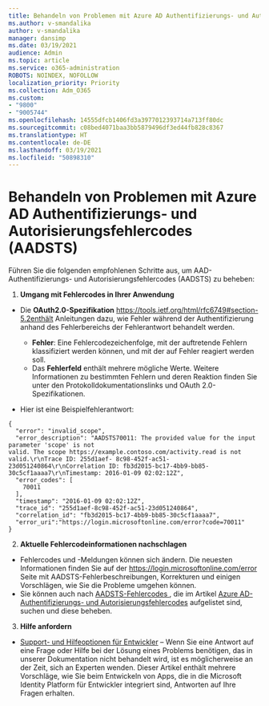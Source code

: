 ```yaml
---
title: Behandeln von Problemen mit Azure AD Authentifizierungs- und Autorisierungsfehlercodes (AADSTS)
ms.author: v-smandalika
author: v-smandalika
manager: dansimp
ms.date: 03/19/2021
audience: Admin
ms.topic: article
ms.service: o365-administration
ROBOTS: NOINDEX, NOFOLLOW
localization_priority: Priority
ms.collection: Adm_O365
ms.custom:
- "9800"
- "9005744"
ms.openlocfilehash: 14555dfcb1406fd3a3977012393714a713ff80dc
ms.sourcegitcommit: c08bed4071baa3bb5879496df3ed44fb828c8367
ms.translationtype: HT
ms.contentlocale: de-DE
ms.lasthandoff: 03/19/2021
ms.locfileid: "50898310"
---
```

# <a name="troubleshoot-azure-ad-authentication-and-authorization-aadsts-error-codes"></a>Behandeln von Problemen mit Azure AD Authentifizierungs- und Autorisierungsfehlercodes (AADSTS)

Führen Sie die folgenden empfohlenen Schritte aus, um AAD-Authentifizierungs- und Autorisierungsfehlercodes (AADSTS) zu beheben:

1. **Umgang mit Fehlercodes in Ihrer Anwendung**

- Die **OAuth2.0-Spezifikation** https://tools.ietf.org/html/rfc6749#section-5.2enthält Anleitungen dazu, wie Fehler während der Authentifizierung anhand des Fehlerbereichs der Fehlerantwort behandelt werden.

    - **Fehler**: Eine Fehlercodezeichenfolge, mit der auftretende Fehlern klassifiziert werden können, und mit der auf Fehler reagiert werden soll.
    - Das **Fehlerfeld** enthält mehrere mögliche Werte. Weitere Informationen zu bestimmten Fehlern und deren Reaktion finden Sie unter den Protokolldokumentationslinks und OAuth 2.0-Spezifikationen.

- Hier ist eine Beispielfehlerantwort:
```
{
  "error": "invalid_scope",
  "error_description": "AADSTS70011: The provided value for the input parameter 'scope' is not 
valid. The scope https://example.contoso.com/activity.read is not valid.\r\nTrace ID: 255d1aef- 8c98-452f-ac51-23d051240864\r\nCorrelation ID: fb3d2015-bc17-4bb9-bb85-30c5cf1aaaa7\r\nTimestamp: 2016-01-09 02:02:12Z",
  "error_codes": [
    70011
  ],
  "timestamp": "2016-01-09 02:02:12Z",
  "trace_id": "255d1aef-8c98-452f-ac51-23d051240864",
  "correlation_id": "fb3d2015-bc17-4bb9-bb85-30c5cf1aaaa7", 
  "error_uri":"https://login.microsoftonline.com/error?code=70011"
}
```
2. **Aktuelle Fehlercodeinformationen nachschlagen**

- Fehlercodes und -Meldungen können sich ändern. Die neuesten Informationen finden Sie auf der https://login.microsoftonline.com/error Seite mit AADSTS-Fehlerbeschreibungen, Korrekturen und einigen Vorschlägen, wie Sie die Probleme umgehen können.
- Sie können auch nach [AADSTS-Fehlercodes ](https://docs.microsoft.com/azure/active-directory/develop/reference-aadsts-error-codes#aadsts-error-codes), die im Artikel [Azure AD-Authentifizierungs- und Autorisierungsfehlercodes](https://docs.microsoft.com/azure/active-directory/develop/reference-aadsts-error-codes#handling-error-codes-in-your-application) aufgelistet sind, suchen und diese beheben.

3. **Hilfe anfordern**

- [Support- und Hilfeoptionen für Entwickler](https://docs.microsoft.com/azure/active-directory/develop/developer-support-help-options) – Wenn Sie eine Antwort auf eine Frage oder Hilfe bei der Lösung eines Problems benötigen, das in unserer Dokumentation nicht behandelt wird, ist es möglicherweise an der Zeit, sich an Experten wenden. Dieser Artikel enthält mehrere Vorschläge, wie Sie beim Entwickeln von Apps, die in die Microsoft Identity Platform für Entwickler integriert sind, Antworten auf Ihre Fragen erhalten.








